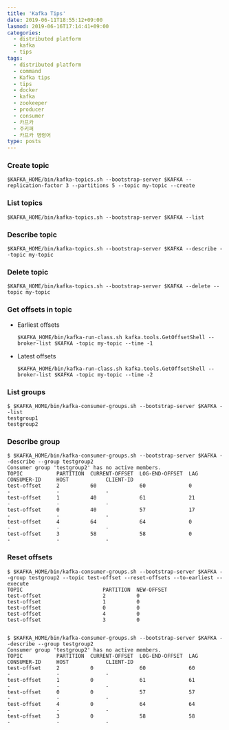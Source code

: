 ```yaml
---
title: 'Kafka Tips'
date: 2019-06-11T18:55:12+09:00
lasmod: 2019-06-16T17:14:41+09:00
categories:
  - distributed platform
  - kafka
  - tips
tags:
  - distributed platform
  - command
  - Kafka tips
  - tips
  - docker
  - kafka
  - zookeeper
  - producer
  - consumer
  - 카프카
  - 주키퍼
  - 카프카 명령어
type: posts
---
```


### Create topic

    $KAFKA_HOME/bin/kafka-topics.sh --bootstrap-server $KAFKA --replication-factor 3 --partitions 5 --topic my-topic --create

### List topics

    $KAFKA_HOME/bin/kafka-topics.sh --bootstrap-server $KAFKA --list

### Describe topic

    $KAFKA_HOME/bin/kafka-topics.sh --bootstrap-server $KAFKA --describe --topic my-topic
    
### Delete topic
    
    $KAFKA_HOME/bin/kafka-topics.sh --bootstrap-server $KAFKA --delete --topic my-topic

### Get offsets in topic

* Earliest offsets
    
    ```
    $KAFKA_HOME/bin/kafka-run-class.sh kafka.tools.GetOffsetShell --broker-list $KAFKA -topic my-topic --time -1
    ```

* Latest offsets

    ```
    $KAFKA_HOME/bin/kafka-run-class.sh kafka.tools.GetOffsetShell --broker-list $KAFKA -topic my-topic --time -2
    ```
    
### List groups

    $ $KAFKA_HOME/bin/kafka-consumer-groups.sh --bootstrap-server $KAFKA --list
    testgroup1
    testgroup2

### Describe group

    $ $KAFKA_HOME/bin/kafka-consumer-groups.sh --bootstrap-server $KAFKA --describe --group testgroup2
    Consumer group 'testgroup2' has no active members.
    TOPIC           PARTITION  CURRENT-OFFSET  LOG-END-OFFSET  LAG             CONSUMER-ID     HOST            CLIENT-ID
    test-offset     2          60              60              0               -               -               -
    test-offset     1          40              61              21              -               -               -
    test-offset     0          40              57              17              -               -               -
    test-offset     4          64              64              0               -               -               -
    test-offset     3          58              58              0               -               -               -
    
### Reset offsets

    $ $KAFKA_HOME/bin/kafka-consumer-groups.sh --bootstrap-server $KAFKA --group testgroup2 --topic test-offset --reset-offsets --to-earliest --execute
    TOPIC                          PARTITION  NEW-OFFSET
    test-offset                    2          0
    test-offset                    1          0
    test-offset                    0          0
    test-offset                    4          0
    test-offset                    3          0


    $ $KAFKA_HOME/bin/kafka-consumer-groups.sh --bootstrap-server $KAFKA --describe --group testgroup2
    Consumer group 'testgroup2' has no active members.
    TOPIC           PARTITION  CURRENT-OFFSET  LOG-END-OFFSET  LAG             CONSUMER-ID     HOST            CLIENT-ID
    test-offset     2          0               60              60              -               -               -
    test-offset     1          0               61              61              -               -               -
    test-offset     0          0               57              57              -               -               -
    test-offset     4          0               64              64              -               -               -
    test-offset     3          0               58              58              -               -               -